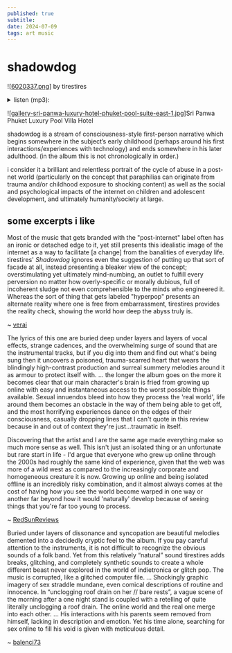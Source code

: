 ```yaml
---
published: true
subtitle:
date: 2024-07-09
tags: art music
---
```


# shadowdog
![[6020337.png]] by tirestires
<details>
    <summary>
        listen (mp3):
    </summary>
    <p>

<p><strong><em>after sex under parents</em></strong>
{% include embed-audio.html src='/assets/attachments/shadodog/1.mp3' %}</p>
<p><strong><em>minutes in and chill meme // mature butthole prolapses inside-out // my basement scene #1</em></strong>
{% include embed-audio.html src='/assets/attachments/shadodog/2.mp3' %}</p>
<p><strong><em>breaking apart baby monitor/potential recording device // my basement scene #2</em></strong>
{% include embed-audio.html src='/assets/attachments/shadodog/3.mp3' %}</p>
<p><strong><em>unclogging roof drain on her // bare rests</em></strong>
{% include embed-audio.html src='/assets/attachments/shadodog/4.mp3' %}</p>
<p><strong><em>valerian tea // underage on message board // mom tags herself viewing me in ultrasound // a vacation, apart</em></strong>
{% include embed-audio.html src='/assets/attachments/shadodog/5.mp3' %}</p>
<p><strong><em>hiding seek at family reunion // drowning after sand burial // a vacation</em></strong>
{% include embed-audio.html src='/assets/attachments/shadodog/6.mp3' %}</p>
<p><strong><em>breast feeding home movie // head indents ceiling, again // 50th mom birthday</em></strong>
{% include embed-audio.html src='/assets/attachments/shadodog/7.mp3' %}</p>
<p><strong><em>wedding dress rehearsal after bachelor party/baby shower // morning nausea</em></strong>
{% include embed-audio.html src='/assets/attachments/shadodog/8.mp3' %}</p>
<p><strong><em>carrying topical cream back home // elder crossing guard with fas</em></strong>
{% include embed-audio.html src='/assets/attachments/shadodog/9.mp3' %}</p>
<p><strong><em>kissing after late party // awaiting torrent finish // sharing old haircut incites new haircut</em></strong>
{% include embed-audio.html src='/assets/attachments/shadodog/10.mp3' %}</p>
<p><strong><em>(mirror) upload of ancient condom opening vlog // looking glasses reflecting off each other // my basement scene #3</em></strong>
{% include embed-audio.html src='/assets/attachments/shadodog/11.mp3' %}</p>
<p><strong><em>pink eye // far from residential areas with phone and charger and eye drops and no purse and no pockets</em></strong>
{% include embed-audio.html src='/assets/attachments/shadodog/12.mp3' %}</p>
<p><strong><em>pvr pregnant teens // before abstract tech support schedule // dad turns 50</em></strong>
{% include embed-audio.html src='/assets/attachments/shadodog/13.mp3' %}</p>
<p><strong><em>sharing one-bed room // hotel bolts down all fixtures other than clock // a vacation</em></strong>
{% include embed-audio.html src='/assets/attachments/shadodog/14.mp3' %}</p>
<p><strong><em>mommymommymommymommy // i text while driving communications between parents</em></strong>
{% include embed-audio.html src='/assets/attachments/shadodog/15.mp3' %}</p>
<p><strong><em>girl next-door break-up nudes // international date site // my basement scene #4</em></strong>
{% include embed-audio.html src='/assets/attachments/shadodog/16.mp3' %}</p>
<p><strong><em>shedding fur lit by dvd home menu snow // my basement scene #5</em></strong>
{% include embed-audio.html src='/assets/attachments/shadodog/17.mp3' %}</p>
<p><strong><em>new suburb before streetlights // post-millennium/post-mom-move</em></strong>
{% include embed-audio.html src='/assets/attachments/shadodog/18.mp3' %}</p>
<p><strong><em>holiday in house with kids // pre-millennium/pre-mom-move // not summer</em></strong>
{% include embed-audio.html src='/assets/attachments/shadodog/19.mp3' %}</p>
<p><strong><em>fursona request thread // home phoning cell before deleting first nudes // my basement scene #6</em></strong>
{% include embed-audio.html src='/assets/attachments/shadodog/20.mp3' %}</p>
<p><strong><em>pollen like snow // not summer</em></strong>
{% include embed-audio.html src='/assets/attachments/shadodog/21.mp3' %}</p>

</p>
</details>

![[gallery-sri-panwa-luxury-hotel-phuket-pool-suite-east-1.jpg]]Sri Panwa Phuket Luxury Pool Villa Hotel

shadowdog is a stream of consciousness-style first-person narrative which begins somewhere in the subject’s early childhood (perhaps around his first interactions/experiences with technology) and ends somewhere in his later adulthood. (in the album this is not chronologically in order.)

i consider it a brilliant and relentless portrait of the cycle of abuse in a post-net world (particularly on the concept that paraphilias can originate from trauma and/or childhood exposure to shocking content) as well as the social and psychological impacts of the internet on children and adolescent development, and ultimately humanity/society at large.

## some excerpts i like

Most of the music that gets branded with the "post-internet" label often has an ironic or detached edge to it, yet still presents this idealistic image of the internet as a way to facilitate \[a change] from the banalities of everyday life. tirestires' _Shadowdog_ ignores even the suggestion of putting up that sort of facade at all, instead presenting a bleaker view of the concept; overstimulating yet ultimately mind-numbing, an outlet to fulfill every perversion no matter how overly-specific or morally dubious, full of incoherent sludge not even comprehensible to the minds who engineered it. Whereas the sort of thing that gets labeled "hyperpop" presents an alternate reality where one is free from embarrassment, tirestires provides the reality check, showing the world how deep the abyss truly is.

~ [verai](https://rateyourmusic.com/music-review/verai/tirestires/shadowdog/215104641)


The lyrics of this one are buried deep under layers and layers of vocal effects, strange cadences, and the overwhelming surge of sound that are the instrumental tracks, but if you dig into them and find out what's being sung then it uncovers a poisoned, trauma-scarred heart that wears the blindingly high-contrast production and surreal summery melodies around it as armour to protect itself with. 
… the longer the album goes on the more it becomes clear that our main character's brain is fried from growing up online with easy and instantaneous access to the worst possible things available. Sexual innuendos bleed into how they process the 'real world', life around them becomes an obstacle in the way of them being able to get off, and the most horrifying experiences dance on the edges of their consciousness, casually dropping lines that I can't quote in this review because in and out of context they're just...traumatic in itself.

Discovering that the artist and I are the same age made everything make so much more sense as well. This isn't just an isolated thing or an unfortunate but rare start in life - I'd argue that everyone who grew up online through the 2000s had roughly the same kind of experience, given that the web was more of a wild west as compared to the increasingly corporate and homogeneous creature it is now. Growing up online and being isolated offline is an incredibly risky combination, and it almost always comes at the cost of having how you see the world become warped in one way or another far beyond how it would 'naturally' develop because of seeing things that you're far too young to process.

~ [RedSunReviews](https://rateyourmusic.com/music-review/RedSunReviews/tirestires/shadowdog/195791889)


Buried under layers of dissonance and syncopation are beautiful melodies demented into a decidedly cryptic feel to the album. If you pay careful attention to the instruments, it is not difficult to recognize the obvious sounds of a folk band. Yet from this relatively “natural” sound tirestires adds breaks, glitching, and completely synthetic sounds to create a whole different beast never explored in the world of indietronica or glitch pop. The music is corrupted, like a glitched computer file.
... Shockingly graphic imagery of sex straddle mundane, even comical descriptions of routine and innocence. In “unclogging roof drain on her // bare rests”, a vague scene of the morning after a one night stand is coupled with a retelling of quite literally unclogging a roof drain. The online world and the real one merge into each other.
... His interactions with his parents seem removed from himself, lacking in description and emotion. Yet his time alone, searching for sex online to fill his void is given with meticulous detail.

~ [balenci73](https://rateyourmusic.com/music-review/balenci73/tirestires/shadowdog/151337289)

[//begin]: # "Autogenerated link references for markdown compatibility"
[6020337.png]: ../assets/attachments/6020337.png "6020337.png"
[gallery-sri-panwa-luxury-hotel-phuket-pool-suite-east-1.jpg]: ../assets/attachments/gallery-sri-panwa-luxury-hotel-phuket-pool-suite-east-1.jpg "gallery-sri-panwa-luxury-hotel-phuket-pool-suite-east-1.jpg"
[//end]: # "Autogenerated link references"